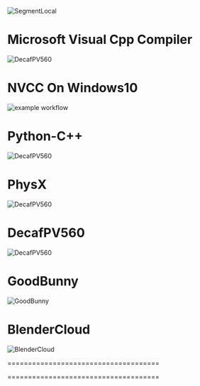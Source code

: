 ![SegmentLocal](https://github.com/spicytechs/.github/blob/main/profile/cubes.gif "segment")


Microsoft Visual Cpp Compiler
=====================================

![DecafPV560](https://github.com/jmake/SimplestMicrosoftVisualCppCompiler/actions/workflows/windowns_test01a.yml/badge.svg)


NVCC On Windows10
=====================================
![example workflow](https://github.com/jmake/SimplestNvidiaCUDACompilerOnWindows10/actions/workflows/nvcc.yml/badge.svg)


Python-C++
=====================================
![DecafPV560](https://github.com/jmake/python_cpp_integration/actions/workflows/executeImage.yml/badge.svg)


PhysX
=====================================
![DecafPV560](https://github.com/jmake/PhysX/actions/workflows/testa.yml/badge.svg)



DecafPV560
=====================================

![DecafPV560](https://github.com/jmake/DecafPV560/actions/workflows/docker_ci.yml/badge.svg)

GoodBunny
=====================================

![GoodBunny](https://github.com/jmake/GoodBunny/actions/workflows/workflow_nodejs.yml/badge.svg)


BlenderCloud
=====================================

![BlenderCloud](https://github.com/jmake/BlenderCloud/actions/workflows/blender_testa.yml/badge.svg)


=====================================


=====================================



